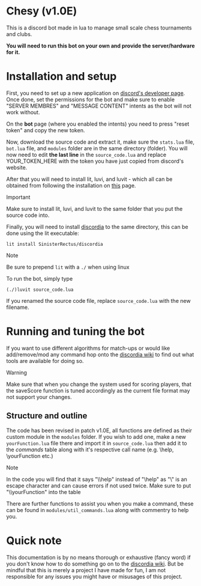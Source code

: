 # Chesy (v1.0E)

This is a discord bot made in lua to manage small scale chess tournaments and clubs. 

**You will need to run this bot on your own and provide the server/hardware for it.**
# Installation and setup
First, you need to set up a new application on [discord's developer page](https://discord.com/developers/).
Once done, set the permissions for the bot and make sure to enable "SERVER MEMBRES" and "MESSAGE CONTENT" intents as the bot will not work without.

On the **bot** page (where you enabled the intents) you need to press "reset token" and copy the new token.

Now, download the source code and extract it, make sure the ```stats.lua``` file, ```bot.lua``` file, and ```modules``` folder are in the same directory (folder).
You will now need to edit **the last line** in the ```source_code.lua``` and replace YOUR_TOKEN_HERE with the token you have just copied from discord's website.

After that you will need to install lit, luvi, and luvit - which all can be obtained from following the installation on [this](https://github.com/luvit/lit) page.
> [!IMPORTANT]
Make sure to install lit, luvi, and luvit to the same folder that you put the source code into.

Finally, you will need to install [discordia](https://github.com/SinisterRectus/Discordia) to the same directory, this can be done using the lit executable:
```
lit install SinisterRectus/discordia
```
> [!NOTE]
Be sure to prepend ```lit``` with a ```./``` when using linux

To run the bot, simply type
```
(./)luvit source_code.lua
```
If you renamed the source code file, replace ```source_code.lua``` with the new filename.
# Running and tuning the bot
If you want to use different algorithms for match-ups or would like add/remove/mod any command hop onto the [discordia wiki](https://github.com/SinisterRectus/Discordia/wiki) to find out what tools are available for doing so.
> [!WARNING]
Make sure that when you change the system used for scoring players, that the saveScore function is tuned accordingly as the current file format may not support your changes.
## Structure and outline
The code has been revised in patch v1.0E, all functions are defined as their custom module in the ```modules``` folder. If you wish to add one, make a new ```yourFunction.lua``` file there and import it in ```source_code.lua``` then add it to the _commands_ table along with it's respective call name (e.g. \help, \yourFunction etc.)
> [!NOTE]
In the code you will find that it says "\\\\help" instead of "\\help" as "\\" is an escape character and can cause errors if not used twice. Make sure to put "\\\\yourFunction" into the table

There are further functions to assist you when you make a command, these can be found in ```modules/util_commands.lua``` along with commentry to help you.
# Quick note
This documentation is by no means thorough or exhaustive (fancy word) if you don't know how to do something go on to the [discordia wiki](https://github.com/SinisterRectus/Discordia/wiki). But be mindful that this is merely a project I have made for fun, I am not responsible for any issues you might have or misusages of this project.
